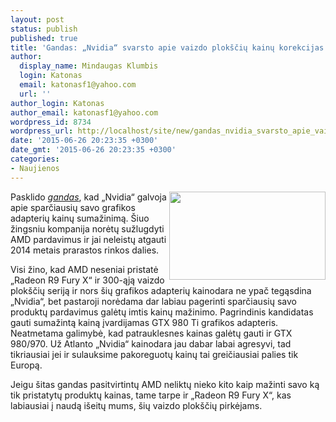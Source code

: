 ```yaml
---
layout: post
status: publish
published: true
title: 'Gandas: „Nvidia“ svarsto apie vaizdo plokščių kainų korekcijas'
author:
  display_name: Mindaugas Klumbis
  login: Katonas
  email: katonasf1@yahoo.com
  url: ''
author_login: Katonas
author_email: katonasf1@yahoo.com
wordpress_id: 8734
wordpress_url: http://localhost/site/new/gandas_nvidia_svarsto_apie_vaizdo_ploksciu_kainu_korekcijas/
date: '2015-06-26 20:23:35 +0300'
date_gmt: '2015-06-26 20:23:35 +0300'
categories:
- Naujienos
---
```

<p>
	<img alt="" src="http://technews.lt/userfiles/nvidia_geforce_gtx_art.jpg" style="width: 250px; height: 141px; float: right;" />Pasklido <em><a href="http://www.kitguru.net/components/graphic-cards/anton-shilov/nvidia-is-considering-a-price-cut-of-high-end-graphics-cards/">gandas</a></em>, kad &bdquo;Nvidia&ldquo; galvoja apie sparčiausių savo grafikos adapterių kainų sumažinimą. &Scaron;iuo žingsniu kompanija norėtų sužlugdyti AMD pardavimus ir jai neleistų atgauti 2014 metais prarastos rinkos dalies.</p>
<p>
	Visi žino, kad AMD neseniai pristatė &bdquo;Radeon R9 Fury X&ldquo; ir 300-ąją vaizdo plok&scaron;čių seriją ir nors &scaron;ių grafikos adapterių kainodara ne ypač tegąsdina &bdquo;Nvidia&ldquo;, bet pastaroji norėdama dar labiau pagerinti sparčiausių savo produktų pardavimus galėtų imtis kainų mažinimo. Pagrindinis kandidatas gauti sumažintą kainą įvardijamas GTX 980 Ti grafikos adapteris. Neatmetama galimybė, kad patrauklesnes kainas galėtų gauti ir GTX 980/970. Už Atlanto &bdquo;Nvidia&ldquo; kainodara jau dabar labai agresyvi, tad tikriausiai jei ir sulauksime pakoreguotų kainų tai greičiausiai palies tik Europą.</p>
<p>
	Jeigu &scaron;itas gandas pasitvirtintų AMD neliktų nieko kito kaip mažinti savo ką tik pristatytų produktų kainas, tame tarpe ir &bdquo;Radeon R9 Fury X&ldquo;, kas labiausiai į naudą i&scaron;eitų mums, &scaron;ių vaizdo plok&scaron;čių pirkėjams.</p>
